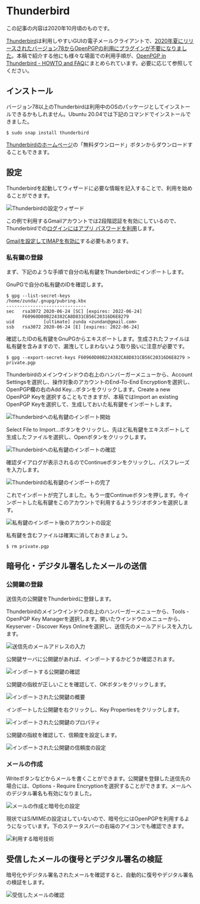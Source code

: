 # Thunderbird
この記事の内容は2020年10月頃のものです。

[Thunderbird](http://www.thunderbird.net/ja/)は利用しやすいGUIの電子メールクライアントで、[2020年夏にリリースされたバージョン78からOpenPGPの利用にプラグインが不要になりました](https://wiki.mozilla.org/Thunderbird:OpenPGP:2020)。本稿で紹介する他にも様々な場面での利用手順が、[OpenPGP in Thunderbird - HOWTO and FAQ](https://support.mozilla.org/en-US/kb/openpgp-thunderbird-howto-and-faq)にまとめられています。必要に応じて参照してください。

## インストール
バージョン78以上のThunderbirdは利用中のOSのパッケージとしてインストールできるかもしれません。Ubuntu 20.04では下記のコマンドでインストールできました。

```
$ sudo snap install thunderbird
```

[Thunderbirdのホームページ](http://www.thunderbird.net/ja/)の「無料ダウンロード」ボタンからダウンロードすることもできます。

## 設定
Thunderbirdを起動してウィザードに必要な情報を記入することで、利用を始めることができます。

![Thunderbirdの設定ウィザード](/thunderbird-config-wizard.png)

この例で利用するGmailアカウントでは2段階認証を有効にしているので、Thunderbirdでの[ログインにはアプリ パスワードを利用](https://support.google.com/mail/answer/185833?hl=ja)します。

[Gmailを設定してIMAPを有効に](https://support.google.com/mail/answer/7126229?hl=ja)する必要もあります。

### 私有鍵の登録
まず、下記のような手順で自分の私有鍵をThunderbirdにインポートします。

GnuPGで自分の私有鍵のIDを確認します。

```
$ gpg --list-secret-keys
/home/zunda/.gnupg/pubring.kbx
------------------------------
sec   rsa3072 2020-06-24 [SC] [expires: 2022-06-24]
      F60960D80B224382CA8D831CB56C20316D6E8279
uid           [ultimate] zunda <zundan@gmail.com>
ssb   rsa3072 2020-06-24 [E] [expires: 2022-06-24]
```

確認したIDの私有鍵をGnuPGからエキスポートします。生成されたファイルは私有鍵を含みますので、漏洩してしまわないよう取り扱いに注意が必要です。

```
$ gpg --export-secret-keys F60960D80B224382CA8D831CB56C20316D6E8279 > private.pgp
```

Thunderbirdのメインウインドウの右上のハンバーガーメニューから、Account Settingsを選択し、操作対象のアカウントのEnd-To-End Encryptionを選択し、OpenPGP欄の右のAdd Key...ボタンをクリックします。Create a new OpenPGP Keyを選択することもできますが、本稿ではImport an existing OpenPGP Keyを選択して、生成しておいた私有鍵をインポートします。

![Thunderbirdへの私有鍵のインポート開始](/thunderbird-seckey-import-start.png)

Select File to Import...ボタンをクリックし、先ほど私有鍵をエキスポートして生成したファイルを選択し、Openボタンをクリックします。

![Thunderbirdへの私有鍵のインポートの確認](/thunderbird-import-select.png)

確認ダイアログが表示されるのでContinueボタンをクリックし、パスフレーズを入力します。

![Thunderbirdの私有鍵のインポートの完了](/thunderbird-import-confirm.png)

これでインポートが完了しました。もう一度Continueボタンを押します。今インポートした私有鍵をこのアカウントで利用するようラジオボタンを選択します。

![私有鍵のインポート後のアカウントの設定](/thunderbird-import-complete.png)

私有鍵を含むファイルは確実に消しておきましょう。

```
$ rm private.pgp
```

## 暗号化・デジタル署名したメールの送信
### 公開鍵の登録
送信先の公開鍵をThunderbirdに登録します。

Thunderbirdのメインウインドウの右上のハンバーガーメニューから、Tools - OpenPGP Key Managerを選択します。開いたウインドウのメニューから、Keyserver - Discover Keys Onlineを選択し、送信先のメールアドレスを入力します。

![送信先のメールアドレスの入力](/thunderbird-pubkey-email.png)

公開鍵サーバに公開鍵があれば、インポートするかどうか確認されます。

![インポートする公開鍵の確認](/thunderbird-pubkey-confirm.png)

公開鍵の指紋が正しいことを確認して、OKボタンをクリックします。

![インポートされた公開鍵の概要](/thunderbird-pubkey-complete.png)

インポートした公開鍵を右クリックし、Key Propertiesをクリックします。

![インポートされた公開鍵のプロパティ](/thunderbird-prop-pubkey.png)

公開鍵の指紋を確認して、信頼度を設定します。

![インポートされた公開鍵の信頼度の設定](/thunderbird-trust-pubkey.png)

### メールの作成
Writeボタンなどからメールを書くことができます。公開鍵を登録した送信先の場合には、Options - Require Encryptionを選択することができます。メールへのデジタル署名も有効になりました。

![メールの作成と暗号化の設定](/thunderbird-compose.png)

現状ではS/MIMEの設定はしていないので、暗号化にはOpenPGPを利用するようになっています。下のステータスバーの右端のアイコンでも確認できます。

![利用する暗号技術](/thunderbird-encryption-technology.png)

## 受信したメールの復号とデジタル署名の検証
暗号化やデジタル署名されたメールを確認すると、自動的に復号やデジタル署名の検証をします。

![受信したメールの確認](/thunderbird-decrypt.png)
